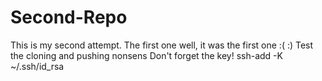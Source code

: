 # Second-Repo
This is my second attempt.  The first one well, it was the first one :( :)
Test the cloning and pushing nonsens
Don't forget the key! 
ssh-add -K ~/.ssh/id_rsa